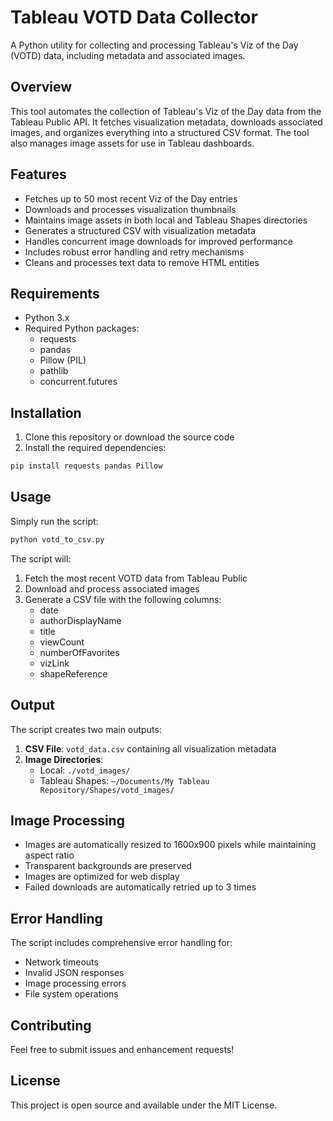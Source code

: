 # Tableau VOTD Data Collector

A Python utility for collecting and processing Tableau's Viz of the Day (VOTD) data, including metadata and associated images.

## Overview

This tool automates the collection of Tableau's Viz of the Day data from the Tableau Public API. It fetches visualization metadata, downloads associated images, and organizes everything into a structured CSV format. The tool also manages image assets for use in Tableau dashboards.

## Features

- Fetches up to 50 most recent Viz of the Day entries
- Downloads and processes visualization thumbnails
- Maintains image assets in both local and Tableau Shapes directories
- Generates a structured CSV with visualization metadata
- Handles concurrent image downloads for improved performance
- Includes robust error handling and retry mechanisms
- Cleans and processes text data to remove HTML entities

## Requirements

- Python 3.x
- Required Python packages:
  - requests
  - pandas
  - Pillow (PIL)
  - pathlib
  - concurrent.futures

## Installation

1. Clone this repository or download the source code
2. Install the required dependencies:

```bash
pip install requests pandas Pillow
```

## Usage

Simply run the script:

```bash
python votd_to_csv.py
```

The script will:
1. Fetch the most recent VOTD data from Tableau Public
2. Download and process associated images
3. Generate a CSV file with the following columns:
   - date
   - authorDisplayName
   - title
   - viewCount
   - numberOfFavorites
   - vizLink
   - shapeReference

## Output

The script creates two main outputs:

1. **CSV File**: `votd_data.csv` containing all visualization metadata
2. **Image Directories**:
   - Local: `./votd_images/`
   - Tableau Shapes: `~/Documents/My Tableau Repository/Shapes/votd_images/`

## Image Processing

- Images are automatically resized to 1600x900 pixels while maintaining aspect ratio
- Transparent backgrounds are preserved
- Images are optimized for web display
- Failed downloads are automatically retried up to 3 times

## Error Handling

The script includes comprehensive error handling for:
- Network timeouts
- Invalid JSON responses
- Image processing errors
- File system operations

## Contributing

Feel free to submit issues and enhancement requests!

## License

This project is open source and available under the MIT License. 